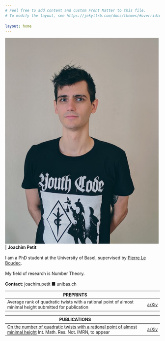 ```yaml
---
# Feel free to add content and custom Front Matter to this file.
# To modify the layout, see https://jekyllrb.com/docs/themes/#overriding-theme-defaults

layout: home
---
```


<img src="assets/portrait.jpg" alt="Portrait of me" width="500"/> | __Joachim Petit__ <br><br> I am a PhD student at the University of Basel, supervised by [Pierre Le Boudec][Pierre]. <br><br>  My field of research is Number Theory. <br><br> __Contact__: joachim.petit ■ unibas.ch


| PREPRINTS |   |
|-----------|:-:|
| <span class="art">Average rank of quadratic twists with a rational point of almost minimal height</span> submitted for publication | [<span class="arxiv">arXiv</span>][ART02-arXiv] |

| PUBLICATIONS |   |
|--------------|:-:|
|  <span class="art">[On the number of quadratic twists with a rational point of almost minimal height][ART01-DOI]</span> Int. Math. Res. Not. IMRN, to appear | [<span class="arxiv">arXiv</span>][ART01-arXiv] |


[Pierre]: https://numbertheory.dmi.unibas.ch/leboudec/

[ART01-arXiv]: https://arxiv.org/abs/2004.02500
[ART01-DOI]: https://doi.org/10.1093/imrn/rnaa326
[ART02-arXiv]: https://arxiv.org/abs/2011.13195
